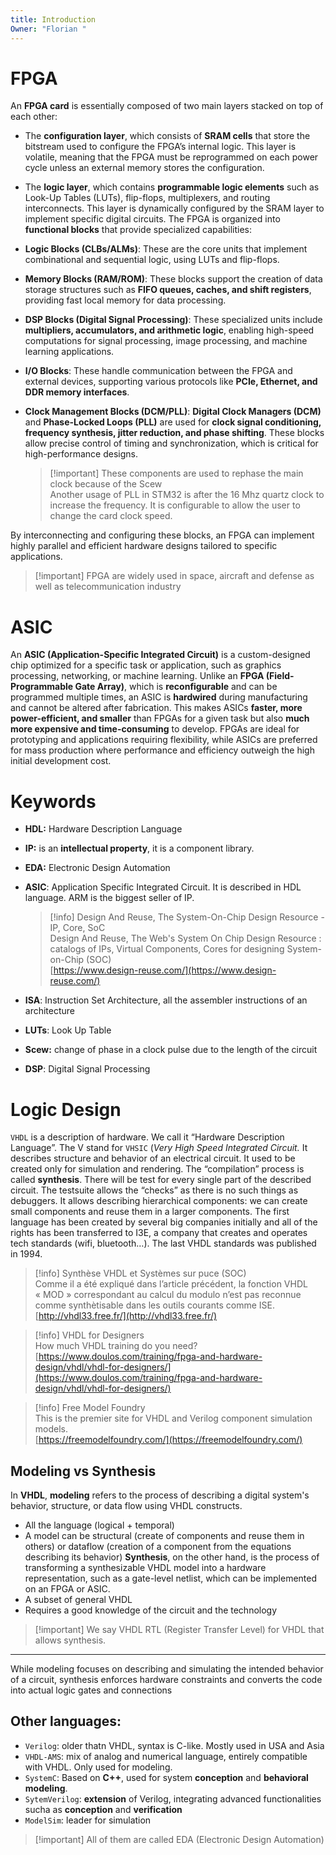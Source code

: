 ```yaml
---
title: Introduction
Owner: "Florian "
---
```

# FPGA
An **FPGA card** is essentially composed of two main layers stacked on top of each other:
- The **configuration layer**, which consists of **SRAM cells** that store the bitstream used to configure the FPGA’s internal logic. This layer is volatile, meaning that the FPGA must be reprogrammed on each power cycle unless an external memory stores the configuration.
- The **logic layer**, which contains **programmable logic elements** such as Look-Up Tables (LUTs), flip-flops, multiplexers, and routing interconnects. This layer is dynamically configured by the SRAM layer to implement specific digital circuits.
The FPGA is organized into **functional blocks** that provide specialized capabilities:
- **Logic Blocks (CLBs/ALMs)**: These are the core units that implement combinational and sequential logic, using LUTs and flip-flops.
- **Memory Blocks (RAM/ROM)**: These blocks support the creation of data storage structures such as **FIFO queues, caches, and shift registers**, providing fast local memory for data processing.
- **DSP Blocks (Digital Signal Processing)**: These specialized units include **multipliers, accumulators, and arithmetic logic**, enabling high-speed computations for signal processing, image processing, and machine learning applications.
- **I/O Blocks**: These handle communication between the FPGA and external devices, supporting various protocols like **PCIe, Ethernet, and DDR memory interfaces**.
- **Clock Management Blocks (DCM/PLL)**: **Digital Clock Managers (DCM)** and **Phase-Locked Loops (PLL)** are used for **clock signal conditioning, frequency synthesis, jitter reduction, and phase shifting**. These blocks allow precise control of timing and synchronization, which is critical for high-performance designs.
    
    > [!important] These components are used to rephase the main clock because of the Scew<br>Another usage of PLL in STM32 is after the 16 Mhz quartz clock to increase the frequency. It is configurable to allow the user to change the card clock speed.
    
By interconnecting and configuring these blocks, an FPGA can implement highly parallel and efficient hardware designs tailored to specific applications.

> [!important] FPGA are widely used in space, aircraft and defense as well as telecommunication industry
# ASIC
An **ASIC (Application-Specific Integrated Circuit)** is a custom-designed chip optimized for a specific task or application, such as graphics processing, networking, or machine learning. Unlike an **FPGA (Field-Programmable Gate Array)**, which is **reconfigurable** and can be programmed multiple times, an ASIC is **hardwired** during manufacturing and cannot be altered after fabrication. This makes ASICs **faster, more power-efficient, and smaller** than FPGAs for a given task but also **much more expensive and time-consuming** to develop. FPGAs are ideal for prototyping and applications requiring flexibility, while ASICs are preferred for mass production where performance and efficiency outweigh the high initial development cost.
# Keywords
- **HDL:** Hardware Description Language
- **IP:** is an **intellectual property**, it is a component library.
- **EDA:** Electronic Design Automation
- **ASIC**: Application Specific Integrated Circuit. It is described in HDL language. ARM is the biggest seller of IP.
    
    > [!info] Design And Reuse, The System-On-Chip Design Resource - IP, Core, SoC  
    > Design And Reuse, The Web's System On Chip Design Resource : catalogs of IPs, Virtual Components, Cores for designing System-on-Chip (SOC)  
    > [https://www.design-reuse.com/](https://www.design-reuse.com/)  
    
- **ISA**: Instruction Set Architecture, all the assembler instructions of an architecture
- **LUTs**: Look Up Table
- **Scew:** change of phase in a clock pulse due to the length of the circuit
- **DSP**: Digital Signal Processing
# Logic Design
`VHDL` is a description of hardware. We call it “Hardware Description Language”. The V stand for `VHSIC` (_Very High Speed Integrated Circuit._ It describes structure and behavior of an electrical circuit. It used to be created only for simulation and rendering.
The “compilation” process is called **synthesis**.
There will be test for every single part of the described circuit. The testsuite allows the “checks” as there is no such things as debuggers. It allows describing hierarchical components: we can create small components and reuse them in a larger components.
The first language has been created by several big companies initially and all of the rights has been transferred to I3E, a company that creates and operates tech standards (wifi, bluetooth…). The last VHDL standards was published in 1994.

> [!info] Synthèse VHDL et Systèmes sur puce (SOC)  
> Comme il a été expliqué dans l’article précédent, la fonction VHDL « MOD » correspondant au calcul du modulo n’est pas reconnue comme synthètisable dans les outils courants comme ISE.  
> [http://vhdl33.free.fr/](http://vhdl33.free.fr/)  

> [!info] VHDL for Designers  
> How much VHDL training do you need?  
> [https://www.doulos.com/training/fpga-and-hardware-design/vhdl/vhdl-for-designers/](https://www.doulos.com/training/fpga-and-hardware-design/vhdl/vhdl-for-designers/)  

> [!info] Free Model Foundry  
> This is the premier site for VHDL and Verilog component simulation models.  
> [https://freemodelfoundry.com/](https://freemodelfoundry.com/)  
## Modeling vs Synthesis
In **VHDL**, **modeling** refers to the process of describing a digital system's behavior, structure, or data flow using VHDL constructs.
- All the language (logical + temporal)
- A model can be structural (create of components and reuse them in others) or dataflow (creation of a component from the equations describing its behavior)
**Synthesis**, on the other hand, is the process of transforming a synthesizable VHDL model into a hardware representation, such as a gate-level netlist, which can be implemented on an FPGA or ASIC.
- A subset of general VHDL
- Requires a good knowledge of the circuit and the technology

> [!important] We say VHDL RTL (Register Transfer Level) for VHDL that allows synthesis.
---
While modeling focuses on describing and simulating the intended behavior of a circuit, synthesis enforces hardware constraints and converts the code into actual logic gates and connections
## Other languages:
- `Verilog`: older thatn VHDL, syntax is C-like. Mostly used in USA and Asia
- `VHDL-AMS`: mix of analog and numerical language, entirely compatible with VHDL. Only used for modeling.
- `SystemC`: Based on **C++**, used for system **conception** and **behavioral modeling**.
- `SytemVerilog`: **extension** of Verilog, integrating advanced functionalities sucha as **conception** and **verification**
- `ModelSim`: leader for simulation

> [!important] All of them are called EDA (Electronic Design Automation)
